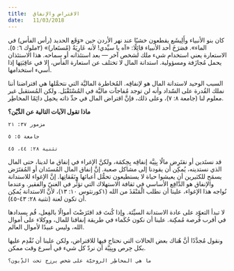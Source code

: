 ```yaml
---
title:  الاقتراض والإنفاق
date:   11/03/2018
---
```


كان بنو الأنبياء وأَلِيشَع يقطعون خشبًا عند نهر الأردن حين «وَقَع الحديد (رأس الفأس) في الماء». فصَرَخَ أحد الأنبياء قائِلًا: «آه يا سيِّدي! لأنه عَارِيَةٌ (مُستَعار)» (٢ملوك ٦: ٥). الاستعارة يعني استخدام شيء ملك لشخص آخر — بعد استئذانه أو سماحه. هذا الاستئذان يحمل مُجازَفة ومسؤولية. استدانة المال لا تختلف عن استعارة الفأس، إلا في عاقِبَتِها إذا أسيء استخدامها.

السبب الوحيد لاستدانة المال هو لإنفاقِه. المُخاطرة الماليَّة التي نتحمَّلها هي افتراضنا أننا نملك القُدرة على السّداد وأنه لن توجد مُفاجآت ماليَّة في المُسْتَقْبَل. ولكن المُستقبل غير معلوم لنا (جامعة ٨: ٧)، وعلى ذلك، فإنَّ اقتراض المال في حدِّ ذاته يحمِل دائِمًا المخاطِر.

**ماذا تقول الآيات التالية عن الدَّيْن؟**

`مزمور ٣٧: ٢١`

`جامعة ٥: ٥`

`تثنية ٢٨: ٤٤، ٤٥`

قد نستَدين أو نقتَرِض مالًا بِنِيَّة إنفاقِه بِحِكمَة، ولكنَّ الإغراء في إنفاق ما لدينا، حتى المال الذي نستدينه، يُمكِن أن يقودنا إلى مشاكل صعبة. إنَّ إنفاق المال المُستَدان أو المُقتَرَض يسمَح للكثيرين أن يعيشوا حياة لا يستطيعون تحمُّل أعبائها ونَفَقاتِها. إنَّ الإغواء للاستدانة والإنفاق هو الدَّافِع الأساسي في ثقافة الاستهلاك التي تؤثِّر في الغنيّ والفقير. وعندما نُواجه هذا الإغواء، علينا أن نطلب الْمَنْفَذَ من الله (١كورنثوس ١٠: ١٣)، لأنَّ الاستدانة يُمكِن أن تكون لعنة (تثنية ٢٨: ٤٣-٤٥).

لا تبدأ التعوّد على عادة الاستدانة السيِّئة. وإذا كُنتَ قد اقتَرَضْتَ أموالًا بالفِعل، قُم بِسدادها في أقرب فُرصة مُمكِنة. علينا أن نكون حُكَماء في طريقة إنفاقنا للمال، ووكلاء على أموال الله، وليس عبيدًا لأموال العالم.

ونقول مُجدَّدًا أنَّ هُناك بعض الحالات التي نحتاج فيها للاقتراض، ولكن علينا أن نُقْدِم عليها بكل حِرص وبِنِيَّة أن نردّ كل شيء في أسرع وقت ممكن.

`ما هي المخاطِر الروحيَّة على شخص يرزح تحت الدِّيون؟`